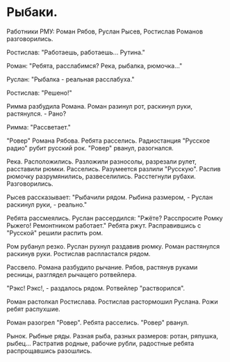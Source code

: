 #  Рыбаки.
Работники РМУ: Роман Рябов, Руслан Рысев, Ростислав Романов разговорились.

Ростислав: "Работаешь, работаешь... Рутина."

Роман: "Ребята, расслабимся? Река, рыбалка, рюмочка..."

Руслан: "Рыбалка - реальная расслабуха."

Ростислав: "Решено!"

Римма разбудила Романа. Роман разинул рот, раскинул руки, растянулся. - Рано?

Римма: "Рассветает."

"Ровер" Романа Рябова. Ребята расселись. Радиостанция "Русское радио" рубит русский рок. "Ровер" рванул, разогнался.

Река. Расположились. Разложили разносолы, разрезали рулет, расставили рюмки. Расселись. Разумеется разлили "Русскую". Распив рюмочку разрумянились, развеселились. Расстегнули рубахи. Разговорились.

Рысев рассказывает: "Рыбачили рядом. Рыбина размером, - Руслан раскинул руки, - реально."

Ребята рассмеялись. Руслан рассердился: "Ржёте? Расспросите Ромку Рыжего! Ремонтником работает." Ребята ржут. Расправившись с "Русской" решили распить ром.

Ром рубанул резко. Руслан рухнул раздавив рюмку. Роман растянулся раскинув руки. Ростислав распластался рядом.

Рассвело. Романа разбудило рычание. Рябов, растянув руками ресницы, разглядел рычащего ротвейлера.

"Рэкс! Рэкс!, - раздалось рядом. Ротвейлер "растворился".

Роман растолкал Ростислава. Ростислав растормошил Руслана. Рожи ребят распухшие.

Роман разогрел "Ровер". Ребята расселись. "Ровер" рванул.

Рынок. Рыбные ряды. Разная рыба, разных размеров: ротан, ряпушка, рыбец... Растратив родные, рабочие рубли, радостные ребята распрощавшись разошлись.

